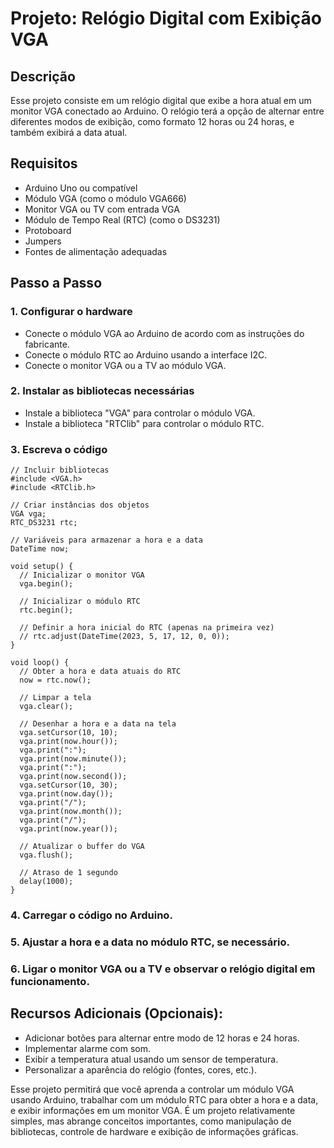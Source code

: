 # Projeto: Relógio Digital com Exibição VGA

## Descrição
Esse projeto consiste em um relógio digital que exibe a hora atual em um monitor VGA conectado ao Arduino. O relógio terá a opção de alternar entre diferentes modos de exibição, como formato 12 horas ou 24 horas, e também exibirá a data atual.

## Requisitos
- Arduino Uno ou compatível
- Módulo VGA (como o módulo VGA666)
- Monitor VGA ou TV com entrada VGA
- Módulo de Tempo Real (RTC) (como o DS3231)
- Protoboard
- Jumpers
- Fontes de alimentação adequadas

## Passo a Passo

### 1. Configurar o hardware
- Conecte o módulo VGA ao Arduino de acordo com as instruções do fabricante.
- Conecte o módulo RTC ao Arduino usando a interface I2C.
- Conecte o monitor VGA ou a TV ao módulo VGA.

### 2. Instalar as bibliotecas necessárias
- Instale a biblioteca "VGA" para controlar o módulo VGA.
- Instale a biblioteca "RTClib" para controlar o módulo RTC.

### 3. Escreva o código

```arduino
// Incluir bibliotecas
#include <VGA.h>
#include <RTClib.h>

// Criar instâncias dos objetos
VGA vga;
RTC_DS3231 rtc;

// Variáveis para armazenar a hora e a data
DateTime now;

void setup() {
  // Inicializar o monitor VGA
  vga.begin();

  // Inicializar o módulo RTC
  rtc.begin();

  // Definir a hora inicial do RTC (apenas na primeira vez)
  // rtc.adjust(DateTime(2023, 5, 17, 12, 0, 0));
}

void loop() {
  // Obter a hora e data atuais do RTC
  now = rtc.now();

  // Limpar a tela
  vga.clear();

  // Desenhar a hora e a data na tela
  vga.setCursor(10, 10);
  vga.print(now.hour());
  vga.print(":");
  vga.print(now.minute());
  vga.print(":");
  vga.print(now.second());
  vga.setCursor(10, 30);
  vga.print(now.day());
  vga.print("/");
  vga.print(now.month());
  vga.print("/");
  vga.print(now.year());

  // Atualizar o buffer do VGA
  vga.flush();

  // Atraso de 1 segundo
  delay(1000);
}
``` 
 

### 4. Carregar o código no Arduino.

### 5. Ajustar a hora e a data no módulo RTC, se necessário.

### 6. Ligar o monitor VGA ou a TV e observar o relógio digital em funcionamento.

## Recursos Adicionais (Opcionais):

  - Adicionar botões para alternar entre modo de 12 horas e 24 horas.
  - Implementar alarme com som.
  - Exibir a temperatura atual usando um sensor de temperatura.
  - Personalizar a aparência do relógio (fontes, cores, etc.).
  

Esse projeto permitirá que você aprenda a controlar um módulo VGA usando Arduino, trabalhar com um módulo RTC para obter a hora e a data, e exibir informações em um monitor VGA. É um projeto relativamente simples, mas abrange conceitos importantes, como manipulação de bibliotecas, controle de hardware e exibição de informações gráficas.
